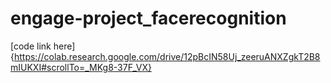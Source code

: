 # engage-project_facerecognition
[code link here]{https://colab.research.google.com/drive/12pBcIN58Uj_zeeruANXZgkT2B8mIUKXI#scrollTo=_MKg8-37F_VX}
